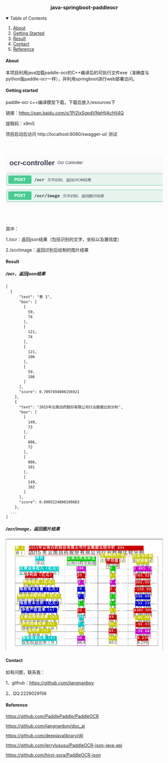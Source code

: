 <h3 align="center">java-springboot-paddleocr</h3>

<!-- TABLE OF CONTENTS -->
<details open="open">
  <summary>Table of Contents</summary>
  <ol>
    <li>
      <a href="#about">About</a>
    </li>
    <li>
      <a href="#getting-started">Getting Started</a>
    </li>
    <li>
          <a href="#result">Result</a>
        </li>
    <li>
      <a href="#contact">Contact</a>
    </li>
    <li>
       <a href="#reference">Reference</a>
    </li>
    
  </ol>
</details>

#### About

本项目利用java加载paddle-ocr的C++编译后的可执行文件exe（准确度与python版paddle-ocr一样），并利用springboot进行web部署访问。

#### Getting started
paddle-ocr c++编译模型下载，下载后放入resources下

链接：https://pan.baidu.com/s/1Pj2IxSgpdVNeHljAcHiI4Q 

提取码：x9m5

项目启动后访问 http://localhost:8080/swagger-ui/ 测试

<br/><br/> 
<p align="center">
  <a>
    <img src="img_result/ocr-controller.png">
  </a>
</p>
<br/><br/>

其中：

1./ocr：返回json结果（包括识别的文字，坐标以及置信度）

2./ocr/image：返回识别后绘制的图片结果
#### Result
##### /ocr，返回json结果
    
    [
      {
          "text": "表 1",
          "box": [
            [
              59,
              74
            ],
            [
              121,
              74
            ],
            [
              121,
              106
            ],
            [
              59,
              106
            ]
          ],
          "score": 0.7097494006156921
        },
        {
          "text": "2015年云南白药股份有限公司行业数据比较分析",
          "box": [
            [
              149,
              73
            ],
            [
              886,
              72
            ],
            [
              886,
              101
            ],
            [
              149,
              102
            ]
          ],
          "score": 0.8905224800109863
        },
      ...
    ]
    
##### /ocr/image，返回图片结果

![image](https://raw.githubusercontent.com/jiangnanboy/java-springboot-paddleocr/master/img_result/img_result.png)


#### Contact
如有问题，联系我：

1、github：https://github.com/jiangnanboy

2、QQ:2229029156

#### Reference
https://github.com/PaddlePaddle/PaddleOCR

https://github.com/jiangnanboy/doc_ai

https://github.com/deepjavalibrary/djl

https://github.com/jerrylususu/PaddleOCR-json-java-api

https://github.com/hiroi-sora/PaddleOCR-json


